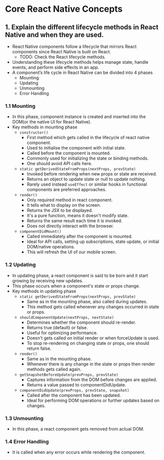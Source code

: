 #  Core React Native Concepts


## 1. Explain the different lifecycle methods in React Native and when they are used.
- React Native components follow a lifecycle that mirrors React components since React Native is built on React.
    - TODO: Check the React lifecycle methods.
- Understanding these lifecycle methods helps manage state, handle events, and perform side effects in an app.
- A component’s life cycle in React Native can be divided into 4 phases
    - Mounting
    - Updating
    - Unmounting
    - Error Handling

### 1.1 Mounting
- In this phase, component instance is created and inserted into the DOM(or the native UI for React Native).
- Key methods in mounting phase
    - `constructor()`
        - First method which gets called in the lifecycle of react native component.
        - Used to initialise the component with initial state.
        - Called before the component is mounted.
        - Commonly used for initializing the state or binding methods.
        - One should avoid API calls here.
    - `static getDerivedStateFromProps(nextProps, prevState)`
        - Invoked before rendering when new props or state are received.
        - Returns an object to update state or null to update nothing.
        - Rarely used instead `useEffect` or similar hooks in functional components are preferred approaches.
    - `render()`
        - Only required method in react component.
        - It tells what to display on the screen.
        - Returns the JSX to be displayed.
        - It's a pure function, means it doesn't modify state.
        - Returns the same result each time it is invoked.
        - Does not directly interact with the browser.
    - `componentDidMount()`
        - Called immediately after the component is mounted.
        - Ideal for API calls, setting up subscriptions, state update, or initial DOM/native operations.
        - This will refresh the UI of our mobile screen.

### 1.2 Updating
- In updating phase, a react component is said to be born and it start growing by receiving new updates.
- This phase occurs when a component's state or props change.
- Key methods in updating phase
    - `static getDerivedStateFromProps(nextProps, prevState)`
        - Same as in the mounting phase, also called during updates.
        - This method gets called whenever any changes occurred in state or props.
    - `shouldComponentUpdate(nextProps, nextState)`
        - Determines whether the component should re-render.
        - Returns true (default) or false.
        - Useful for optimizing performance.
        - Doesn't gets called on initial render or when forceUpdate is used.
        - To stop re-rendering on changing state or props, one should return false.
    - `render()`
        - Same as in the mounting phase.
        - Whenever there is any change in the state or props then render methods gets called again.
    - `getSnapshotBeforeUpdate(prevProps, prevState)`
        - Captures information from the DOM before changes are applied.
        - Returns a value passed to componentDidUpdate.
    - `componentDidUpdate(prevProps, prevState, snapshot)`
        - Called after the component has been updated.
        - Ideal for performing DOM operations or further updates based on changes.

### 1.3 Unmounting
- In this phase, a react component gets removed from actual DOM.

### 1.4 Error Handling
- It is called when any error occurs while rendering the component.


